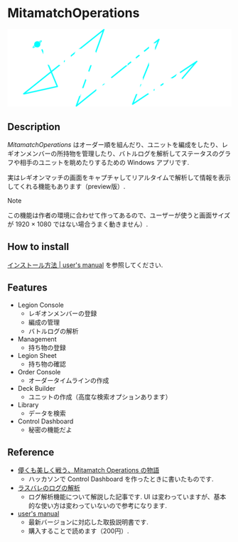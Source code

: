 # MitamatchOperations

![MitamatchOperations](https://raw.githubusercontent.com/LoliGothick/MitamatchOperations/main/MitamatchOperations/Assets/Images/MO_DARK.png)

## Description

_MitamatchOperations_ はオーダー順を組んだり、ユニットを編成をしたり、レギオンメンバーの所持物を管理したり、バトルログを解析してステータスのグラフや相手のユニットを眺めたりするための Windows アプリです.

実はレギオンマッチの画面をキャプチャしてリアルタイムで解析して情報を表示してくれる機能もあります（preview版）.

> [!NOTE]
> この機能は作者の環境に合わせて作ってあるので、ユーザーが使うと画面サイズが 1920 × 1080 ではない場合うまく動きません）.

## How to install

[インストール方法 | user's manual](https://zenn.dev/mitama/books/42e439d9a9e358/viewer/9d57d4) を参照してください.

## Features

- Legion Console
    - レギオンメンバーの登録
    - 編成の管理
    - バトルログの解析
- Management
    - 持ち物の登録
- Legion Sheet
    - 持ち物の確認
- Order Console
    - オーダータイムラインの作成
- Deck Builder
    - ユニットの作成（高度な検索オプションあります）
- Library
    - データを検索
- Control Dashboard
    - 秘密の機能だよ

## Reference

- [儚くも美しく戦う、Mitamatch Operations の物語](https://zenn.dev/mitama/articles/18b97ce197c163)
    - ハッカソンで Control Dashboard を作ったときに書いたものです.
- [ラスバレのログの解析](https://zenn.dev/mitama/articles/7bd6d728a41a8c)
    - ログ解析機能について解説した記事です. UI は変わっていますが、基本的な使い方は変わっていないので参考になります.
- [user's manual](https://zenn.dev/mitama/books/42e439d9a9e358) 
    - 最新バージョンに対応した取扱説明書です.
    - 購入することで読めます（200円）.
